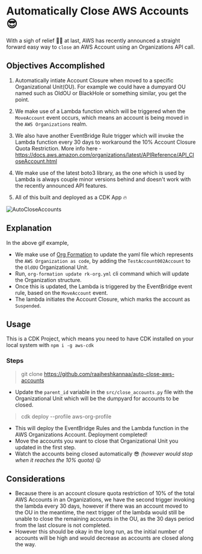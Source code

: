 # Automatically Close AWS Accounts 😎

With a sigh of relief 😮‍💨 at last, AWS has recently announced a straight forward easy way to `close` an AWS Account using an Organizations API call. 

## Objectives Accomplished
1. Automatically intiate Account Closure when moved to a specific Organizational Unit(OU). For example we could have a dumpyard OU named such as OldOU or BlackHole or something similar, you get the point. 

2. We make use of a Lambda function which will be triggered when the `MoveAccount` event occurs, which means an account is being moved in the `AWS Organizations` realm. 

3. We also have another EventBridge Rule trigger which will invoke the Lambda function every 30 days to workaround the 10% Account Closure Quota Restriction. More info here - https://docs.aws.amazon.com/organizations/latest/APIReference/API_CloseAccount.html

4. We make use of the latest boto3 library, as the one which is used by Lambda is always couple minor versions behind and doesn't work with the recently announced API features.

5. All of this built and deployed as a CDK App 🔥

![AutoCloseAccounts](AutoCloseAccounts.gif)

## Explanation
In the above gif example, 
* We make use of [Org Formation](https://github.com/org-formation/org-formation-cli) to update the yaml file which represents the `AWS Organization as code`, by adding the `TestAccount002Account` to the `OldOU` Organizational Unit.
* Run, `org-formation update rk-org.yml` cli command which will update the Organization structure.
* Once this is updated, the Lambda is triggered by the EventBridge event rule, based on the `MoveAccount` event.
* The lambda initiates the Account Closure, which marks the account as `Suspended`.

## Usage
This is a CDK Project, which means you need to have CDK installed on your local system with `npm i -g aws-cdk`
### Steps
> git clone https://github.com/raajheshkannaa/auto-close-aws-accounts
* Update the `parent_id` variable in the `src/close_accounts.py` file with the Organizational Unit which will be the dumpyard for accounts to be closed.
> cdk deploy --profile aws-org-profile
* This will deploy the EventBridge Rules and the Lambda function in the AWS Organizations Account. Deployment completed!
* Move the accounts you want to close that Organizational Unit you updated in the first step.
* Watch the accounts being closed automatically 😎 _(however would stop when it reaches the 10% quota)_ 😛

## Considerations
* Because there is an account closure quota restriction of 10% of the total AWS Accounts in an Organizations, we have the second trigger invoking the lambda every 30 days, however if there was an account moved to the OU in the meantime, the next trigger of the lambda would still be unable to close the remaining accounts in the OU, as the 30 days period from the last closure is not completed.
* However this should be okay in the long run, as the initial number of accounts will be high and would decrease as accounts are closed along the way.